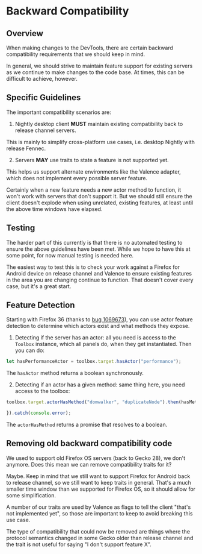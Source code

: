 # Backward Compatibility

## Overview

When making changes to the DevTools, there are certain backward compatibility requirements that we should keep in mind.

In general, we should strive to maintain feature support for existing servers as we continue to make changes to the code base. At times, this can be difficult to achieve, however.

## Specific Guidelines

The important compatibility scenarios are:

1. Nightly desktop client **MUST** maintain existing compatibility back to release channel servers.

This is mainly to simplify cross-platform use cases, i.e. desktop Nightly with release Fennec.

2. Servers **MAY** use traits to state a feature is not supported yet.

This helps us support alternate environments like the Valence adapter, which does not implement every possible server feature.

Certainly when a new feature needs a new actor method to function, it won't work with servers that don't support it. But we should still ensure the client doesn't explode when using unrelated, existing features, at least until the above time windows have elapsed.

## Testing

The harder part of this currently is that there is no automated testing to ensure the above guidelines have been met. While we hope to have this at some point, for now manual testing is needed here.

The easiest way to test this is to check your work against a Firefox for Android device on release channel and Valence to ensure existing features in the area you are changing continue to function. That doesn't cover every case, but it's a great start.

## Feature Detection

Starting with Firefox 36 (thanks to [bug 1069673](https://bugzilla.mozilla.org/show_bug.cgi?id=1069673)), you can use actor feature detection to determine which actors exist and what methods they expose.

1. Detecting if the server has an actor: all you need is access to the `Toolbox` instance, which all panels do, when they get instantiated. Then you can do:

```js
let hasPerformanceActor = toolbox.target.hasActor("performance");
```

The `hasActor` method returns a boolean synchronously.

2. Detecting if an actor has a given method: same thing here, you need access to the toolbox:

```js
toolbox.target.actorHasMethod("domwalker", "duplicateNode").then(hasMethod => {

}).catch(console.error);
```

The `actorHasMethod` returns a promise that resolves to a boolean.

## Removing old backward compatibility code

We used to support old Firefox OS servers (back to Gecko 28), we don't anymore. Does this mean we can remove compatibility traits for it?

Maybe. Keep in mind that we still want to support Firefox for Android back to release channel, so we still want to keep traits in general. That's a much smaller time window than we supported for Firefox OS, so it should allow for some simplification.

A number of our traits are used by Valence as flags to tell the client "that's not implemented yet", so those are important to keep to avoid breaking this use case.

The type of compatibility that could now be removed are things where the protocol semantics changed in some Gecko older than release channel and the trait is not useful for saying "I don't support feature X".
